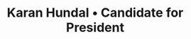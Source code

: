 ---
title: 'Karan Hundal • Candidate for President'
id: karan
name: 'Karan Hundal'
position: President
video_length: '1:47'
youtube: HEK_twcQdcY
biography: >
    Biography not submitted.

experiences:

      
manifestos:


others:
    - 0
    - 1
    - 10
    - 11
    
---